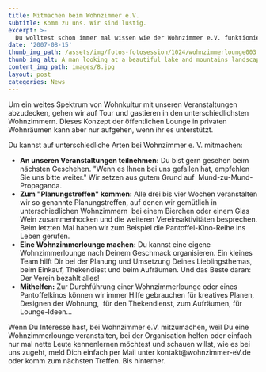 ```yaml
---
title: Mitmachen beim Wohnzimmer e.V.
subtitle: Komm zu uns. Wir sind lustig.
excerpt: >-
  Du wolltest schon immer mal wissen wie der Wohnzimmer e.V. funktioniert?
date: '2007-08-15'
thumb_img_path: /assets/img/fotos-fotosession/1024/wohnzimmerlounge003.jpg
thumb_img_alt: A man looking at a beautiful lake and mountains landscape in Switzerland
content_img_path: images/8.jpg
layout: post
categories: News
---
```


<p>Um ein weites Spektrum von Wohnkultur mit unseren Veranstaltungen abzudecken, gehen wir auf Tour und gastieren in den unterschiedlichsten Wohnzimmern.
Dieses Konzept der &ouml;ffentlichen Lounge in privaten Wohnr&auml;umen kann aber nur aufgehen, wenn ihr es unterst&uuml;tzt. <br /></p>
<p>Du kannst auf unterschiedliche Arten bei Wohnzimmer e. V. mitmachen:</p>
<ul><li><span style="font-weight: bold;">An unseren Veranstaltungen teilnehmen:</span>
Du bist  gern gesehen beim n&auml;chsten Geschehen. &quot;Wenn es Ihnen bei uns gefallen hat, empfehlen Sie uns bitte weiter.&quot;
 Wir setzen aus gutem Grund auf&nbsp; Mund-zu-Mund-Propaganda.</li>
 <li><span style="font-weight: bold;">Zum &quot;Planungstreffen&quot; kommen:</span> Alle drei bis vier Wochen veranstalten wir so genannte Planungstreffen,
 auf denen wir gem&uuml;tlich in unterschiedlichen Wohnzimmern&nbsp; bei einem Bierchen oder einem Glas Wein zusammenhocken und die
 weiteren Vereinsaktivit&auml;ten besprechen. Beim letzten Mal haben wir zum Beispiel die Pantoffel-Kino-Reihe ins Leben gerufen.</li>
 <li><span style="font-weight: bold;">Eine Wohnzimmerlounge machen:</span> Du kannst eine eigene Wohnzimmerlounge nach Deinem Geschmack organisieren.
 Ein kleines Team hilft Dir bei der Planung und Umsetzung Deines Lieblingsthemas, beim Einkauf, Thekendiest und beim Aufr&auml;umen.
 Und das Beste daran: Der Verein bezahlt alles!<br /></li>
 <li><span style="font-weight: bold;">Mithelfen:</span> Zur Durchf&uuml;hrung einer Wohnzimmerlounge oder eines Pantoffelkinos k&ouml;nnen wir immer
  Hilfe gebrauchen f&uuml;r kreatives Planen, Designen der Wohnung,&nbsp; f&uuml;r den Thekendienst, zum Aufr&auml;umen, f&uuml;r Lounge-Ideen... <br /></li>
  </ul>
  <p>Wenn Du Interesse hast, bei Wohnzimmer e.V. mitzumachen, weil Du eine Wohnzimmerlounge veranstalten,
  bei der Organisation helfen oder einfach nur mal nette Leute kennenlernen m&ouml;chtest und schauen willst,
   wie es bei uns zugeht, meld Dich einfach per Mail unter kontakt@wohnzimmer-eV.de oder komm zum n&auml;chsten Treffen.
   Bis hinterher.<br /></p>


